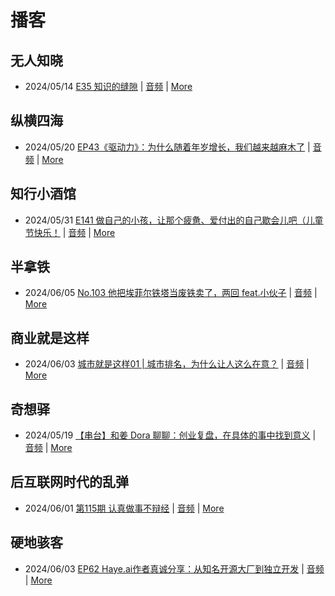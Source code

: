 # 播客

## 无人知晓
- 2024/05/14 [E35 知识的缝隙](https://www.xiaoyuzhoufm.com/episode/664300e4251bd96e6c2e57a6) | [音频](https://dts-api.xiaoyuzhoufm.com/track/611719d3cb0b82e1df0ad29e/664300e4251bd96e6c2e57a6/media.xyzcdn.net/lh9O4fFXBeTFewumXHcn1_3gvaWG.m4a) | [More](channels/%E6%97%A0%E4%BA%BA%E7%9F%A5%E6%99%93.md)

## 纵横四海
- 2024/05/20 [EP43《驱动力》：为什么随着年岁增长，我们越来越麻木了](https://www.ximalaya.com/sound/729875502) | [音频](https://audio.xmcdn.com/storages/1468-audiofreehighqps/57/D5/GKwRINsKILkNBmzH4wLVsCxk.m4a) | [More](channels/%E7%BA%B5%E6%A8%AA%E5%9B%9B%E6%B5%B7.md)

## 知行小酒馆
- 2024/05/31 [E141 做自己的小孩，让那个疲惫、爱付出的自己歇会儿吧（儿童节快乐！](https://www.xiaoyuzhoufm.com/episode/66597d9194977a26ef39080d) | [音频](https://dts-api.xiaoyuzhoufm.com/track/6013f9f58e2f7ee375cf4216/66597d9194977a26ef39080d/media.xyzcdn.net/liJvOgeWOvVd36aoMuFIF1kp8cDA.m4a) | [More](channels/%E7%9F%A5%E8%A1%8C%E5%B0%8F%E9%85%92%E9%A6%86.md)

## 半拿铁
- 2024/06/05 [No.103 他把埃菲尔铁塔当废铁卖了，两回 feat.小伙子](https://www.ximalaya.com/sound/733056664) | [音频](https://dl.wavpub.com/item/227_31599363_7122.m4a) | [More](channels/%E5%8D%8A%E6%8B%BF%E9%93%81.md)

## 商业就是这样
- 2024/06/03 [城市就是这样01 | 城市排名，为什么让人这么在意？](https://www.ximalaya.com/sound/732661084) | [音频](https://audio.xmcdn.com/storages/5235-audiofreehighqps/9C/B2/GKwRIJIKMxFfAJYCvQLcesn6.m4a) | [More](channels/%E5%95%86%E4%B8%9A%E5%B0%B1%E6%98%AF%E8%BF%99%E6%A0%B7.md)

## 奇想驿
- 2024/05/19 [【串台】和姜 Dora 聊聊：创业复盘，在具体的事中找到意义](https://www.xiaoyuzhoufm.com/episode/664962d382b428eafd844366) | [音频](https://dts-api.xiaoyuzhoufm.com/track/6034daea97755b8fc9c66480/664962d382b428eafd844366/media.xyzcdn.net/llloyy2KoUURla1cgosxmkenwwHw.m4a) | [More](channels/%E5%A5%87%E6%83%B3%E9%A9%BF.md)

## 后互联网时代的乱弹
- 2024/06/01 [第115期 认真做事不辩经](https://hosting.wavpub.cn/pie/ep115/) | [音频](https://tk.wavpub.com/WPDL_qfuCsjzmrBgjhLNknTNebtuAThPyDBDMGuuCxrGYsqDkfbGnyxzXXhwPzx-9b.mp3) | [More](channels/%E5%90%8E%E4%BA%92%E8%81%94%E7%BD%91%E6%97%B6%E4%BB%A3%E7%9A%84%E4%B9%B1%E5%BC%B9.md)

## 硬地骇客
- 2024/06/03 [EP62 Haye.ai作者真诚分享：从知名开源大厂到独立开发](https://www.xiaoyuzhoufm.com/episode/665dd2d063c334a2fb19406e) | [音频](https://dts-api.xiaoyuzhoufm.com/track/640ee2438be5d40013fe4a87/665dd2d063c334a2fb19406e/media.xyzcdn.net/lrFCDt2itX8lhtg69XwnL8XmnYJ9.m4a) | [More](channels/%E7%A1%AC%E5%9C%B0%E9%AA%87%E5%AE%A2.md)

